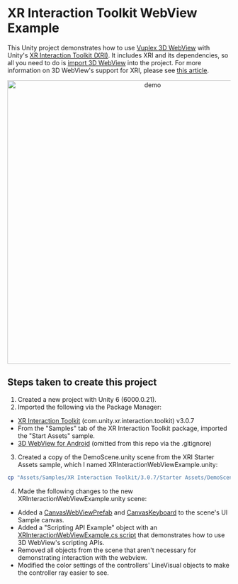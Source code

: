 # XR Interaction Toolkit WebView Example

This Unity project demonstrates how to use [Vuplex 3D WebView](https://developer.vuplex.com) with Unity's [XR Interaction Toolkit (XRI)](https://docs.unity3d.com/Packages/com.unity.xr.interaction.toolkit@1.0/manual/index.html). It includes XRI and its dependencies, so all you need to do is [import 3D WebView](https://store.vuplex.com/webview/overview) into the project. For more information on 3D WebView's support for XRI, please see [this article](https://support.vuplex.com/articles/xr-interaction-toolkit).

<p align="center">
  <img alt="demo" src="./demo.gif" width="640">
</p>

## Steps taken to create this project

1. Created a new project with Unity 6 (6000.0.21).
2. Imported the following via the Package Manager:
  - [XR Interaction Toolkit](https://docs.unity3d.com/Packages/com.unity.xr.interaction.toolkit@3.0/manual/index.html) (com.unity.xr.interaction.toolkit) v3.0.7
  - From the "Samples" tab of the XR Interaction Toolkit package, imported the "Start Assets" sample.
  - [3D WebView for Android](https://store.vuplex.com/webview/android) (omitted from this repo via the .gitignore)
3. Created a copy of the DemoScene.unity scene from the XRI Starter Assets sample, which I named XRInteractionWebViewExample.unity:

```sh
cp "Assets/Samples/XR Interaction Toolkit/3.0.7/Starter Assets/DemoScene.unity" Assets/Scenes/XRInteractionWebViewExample.unity
```

4. Made the following changes to the new XRInteractionWebViewExample.unity scene:

  - Added a [CanvasWebViewPrefab](https://developer.vuplex.com/webview/CanvasWebViewPrefab) and [CanvasKeyboard](https://developer.vuplex.com/webview/CanvasKeyboard) to the scene's UI Sample canvas.
  - Added a "Scripting API Example" object with an [XRInteractionWebViewExample.cs script](Assets/Scripts/XRInteractionWebViewExample.cs) that demonstrates how to use 3D WebView's scripting APIs.
  - Removed all objects from the scene that aren't necessary for demonstrating interaction with the webview.
  - Modified the color settings of the controllers' LineVisual objects to make the controller ray easier to see.
